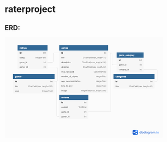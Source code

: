 # raterproject

## ERD:
![ERD Diagram for Rater Project](/GameRaterERD.png?raw=true "Rater Project ERD")
